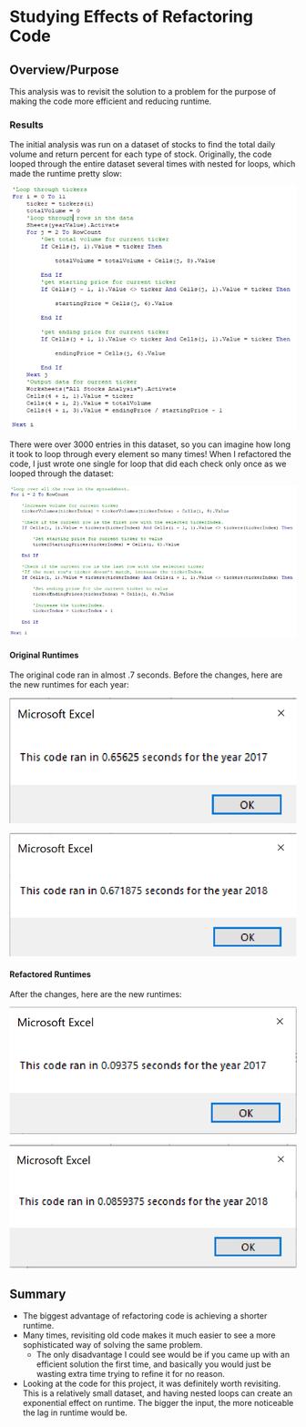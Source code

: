 # Studying Effects of Refactoring Code

## Overview/Purpose
This analysis was to revisit the solution to a problem for the purpose of making the code more efficient and reducing runtime. 

### Results

The initial analysis was run on a dataset of stocks to find the total daily volume and return percent for each type of stock. 
Originally, the code looped through the entire dataset several times with nested for loops, which made the runtime pretty 
slow:

![code screenshot](https://github.com/KW0114/stock-analysis/blob/bf297618d090d83e4f187d6d31a301ecb0f8d163/Original_Loops.png)

There were over 3000 entries in this dataset, so you can imagine how long it took to loop through every element so many times!
When I refactored the code, I just wrote one single for loop that did each check only once as we looped through the dataset:

![code screenshot](https://github.com/KW0114/stock-analysis/blob/7b438ea954e19b2c9dc332346dbabba31a7702bc/Refactored_Code.png)

#### Original Runtimes
The original code ran in almost .7 seconds. Before the changes, here are the new runtimes for each year:

![runtime screenshot](https://github.com/KW0114/stock-analysis/blob/10ac863e6a01bace744d55ee9ec852ca6a5a8c10/Original_2017.png)

![runtime screenshot](https://github.com/KW0114/stock-analysis/blob/10ac863e6a01bace744d55ee9ec852ca6a5a8c10/Original_2018.png)

#### Refactored Runtimes
After the changes, here are the new runtimes:

![runtime screenshot](https://github.com/KW0114/stock-analysis/blob/7b438ea954e19b2c9dc332346dbabba31a7702bc/VBA_Challenge_2017.png)

![runtime screenshot](https://github.com/KW0114/stock-analysis/blob/7b438ea954e19b2c9dc332346dbabba31a7702bc/VBA_Challenge_2018.png)

## Summary
* The biggest advantage of refactoring code is achieving a shorter runtime.
* Many times, revisiting old code makes it much easier to see a more sophisticated way of solving the same problem.
  * The only disadvantage I could see would be if you came up with an efficient solution the first time, and basically
  you would just be wasting extra time trying to refine it for no reason.
* Looking at the code for this project, it was definitely worth revisiting. This is a relatively small dataset, and having nested loops
can create an exponential effect on runtime. The bigger the input, the more noticeable the lag in runtime would be.


